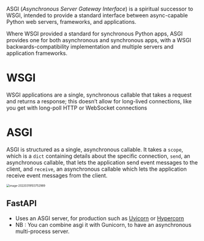 ASGI (*Asynchronous Server Gateway Interface*) is a spiritual successor to WSGI, intended to provide a standard interface between async-capable Python web servers, frameworks, and applications.



Where WSGI provided a standard for synchronous Python apps, ASGI provides one for both asynchronous and synchronous apps, with a WSGI backwards-compatibility implementation and multiple servers and application frameworks.



# WSGI

WSGI applications are a single, synchronous callable that takes a request and returns a response; this doesn’t allow for long-lived connections, like you get with long-poll HTTP or WebSocket connections



# ASGI

ASGI is structured as a single, asynchronous callable. It takes a `scope`, which is a `dict` containing details about the specific connection, `send`, an asynchronous callable, that lets the application send event messages to the client, and `receive`, an asynchronous callable which lets the application receive event messages from the client.



<img src="https://raw.githubusercontent.com/lebrunthibault/images_bucket/master/img/image-20220319103752989.png" alt="image-20220319103752989" style="zoom:50%;" />

 ## FastAPI

- Uses an ASGI server, for production such as [Uvicorn](https://www.uvicorn.org/) or [Hypercorn](https://gitlab.com/pgjones/hypercorn)
- NB : You can combine asgi it with Gunicorn, to have an asynchronous multi-process server.